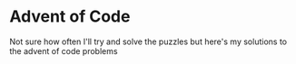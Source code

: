 # Advent of Code 

Not sure how often I'll try and solve the puzzles but here's my solutions to the advent of code problems
